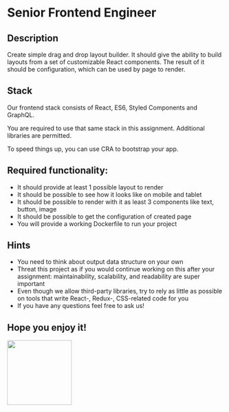 # Senior Frontend Engineer

## Description
Create simple drag and drop layout builder. It should give the ability to build layouts from a set of customizable React components.
The result of it should be configuration, which can be used by page to render.

## Stack
Our frontend stack consists of React, ES6, Styled Components and GraphQL.

You are required to use that same stack in this assignment.
Additional libraries are permitted. 

To speed things up, you can use CRA to bootstrap your app.

## Required functionality:
* It should provide at least 1 possible layout to render
* It should be possible to see how it looks like on mobile and tablet
* It should be possible to render with it as least 3 components like text, button, image
* It should be possible to get the configuration of created page
* You will provide a working Dockerfile to run your project

## Hints
* You need to think about output data structure on your own
* Threat this project as if you would continue working on this after your assignment: maintainability, scalability, and readability are super important
* Even though we allow third-party libraries, try to rely as little as possible on tools that write React-, Redux-, CSS-related code for you
* If you have any questions feel free to ask us! 

## Hope you enjoy it!
<img src="https://media1.tenor.com/images/170130993a5ce8d03f29415756393597/tenor.gif?itemid=7963714" width="150" height="150" />
